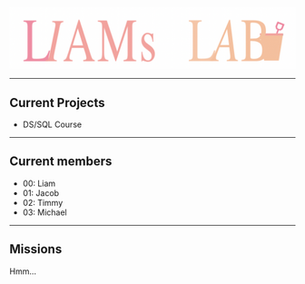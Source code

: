 ![](liamslablogo.png)

----

## Current Projects

- DS/SQL Course

----

## Current members

- 00: Liam
- 01: Jacob
- 02: Timmy
- 03: Michael

----

## Missions

Hmm...
